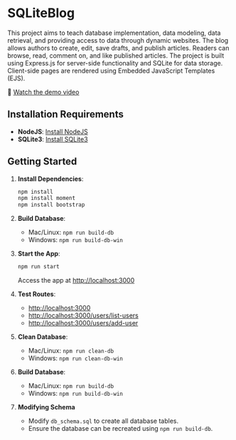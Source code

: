 # SQLiteBlog
This project aims to teach database implementation, data modeling, data retrieval, and providing access to data through dynamic websites. The blog allows authors to create, edit, save drafts, and publish articles. Readers can browse, read, comment on, and like published articles. The project is built using Express.js for server-side functionality and SQLite for data storage. Client-side pages are rendered using Embedded JavaScript Templates (EJS).

🎥 [Watch the demo video](https://youtu.be/W7YTLWiYMbk)

## Installation Requirements
- **NodeJS**: [Install NodeJS](https://nodejs.org/en/)
- **SQLite3**: [Install SQLite3](https://www.tutorialspoint.com/sqlite/sqlite_installation.htm)

## Getting Started
1. **Install Dependencies**:
   ```bash
   npm install
   npm install moment
   npm install bootstrap
   ```

2. **Build Database**:
   - Mac/Linux: `npm run build-db`
   - Windows: `npm run build-db-win`

3. **Start the App**:
   ```bash
   npm run start
   ```
   Access the app at [http://localhost:3000](http://localhost:3000)

4. **Test Routes**:
   - [http://localhost:3000](http://localhost:3000)
   - [http://localhost:3000/users/list-users](http://localhost:3000/users/list-users)
   - [http://localhost:3000/users/add-user](http://localhost:3000/users/add-user)

5. **Clean Database**:
   - Mac/Linux: `npm run clean-db`
   - Windows: `npm run clean-db-win`

6. **Build Database**:
   - Mac/Linux: `npm run build-db`
   - Windows: `npm run build-db-win`

7. **Modifying Schema**
   - Modify `db_schema.sql` to create all database tables.
   - Ensure the database can be recreated using `npm run build-db`.


